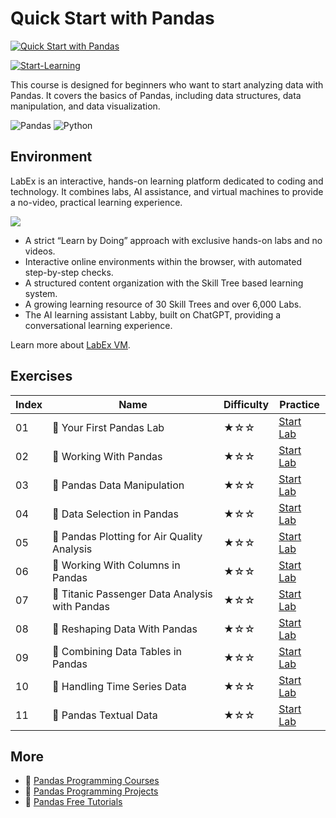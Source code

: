 # Quick Start with Pandas

[![Quick Start with Pandas](https://cover-creator.appbot.io/quick-start-with-pandas.png)](https://labex.io/courses/quick-start-with-pandas)

[![Start-Learning](https://img.shields.io/badge/Start-Learning-whitesmoke?style=for-the-badge)](https://labex.io/courses/quick-start-with-pandas)

This course is designed for beginners who want to start analyzing data with Pandas. It covers the basics of Pandas, including data structures, data manipulation, and data visualization.

![Pandas](https://img.shields.io/badge/Pandas-whitesmoke?style=for-the-badge&logo=pandas)
![Python](https://img.shields.io/badge/Python-whitesmoke?style=for-the-badge&logo=python)


## Environment

LabEx is an interactive, hands-on learning platform dedicated to coding and technology. It combines labs, AI assistance, and virtual machines to provide a no-video, practical learning experience.

![](https://tutorial-screenshot.getvm.io/images/vm-1725247253.png)

- A strict “Learn by Doing” approach with exclusive hands-on labs and no videos.
- Interactive online environments within the browser, with automated step-by-step checks.
- A structured content organization with the Skill Tree based learning system.
- A growing learning resource of 30 Skill Trees and over 6,000 Labs.
- The AI learning assistant Labby, built on ChatGPT, providing a conversational learning experience.

Learn more about [LabEx VM](https://support.labex.io/using-labex/virtual-machine).

## Exercises

|   Index | Name                                           | Difficulty   | Practice                                                                                                                    |
|---------|------------------------------------------------|--------------|-----------------------------------------------------------------------------------------------------------------------------|
|      01 | 📖 Your First Pandas Lab                       | ★☆☆          | <a target='_blank' href='https://labex.io/tutorials/pandas-your-first-pandas-lab-92727'>Start Lab</a>                       |
|      02 | 📖 Working With Pandas                         | ★☆☆          | <a target='_blank' href='https://labex.io/tutorials/python-working-with-pandas-65430'>Start Lab</a>                         |
|      03 | 📖 Pandas Data Manipulation                    | ★☆☆          | <a target='_blank' href='https://labex.io/tutorials/python-pandas-data-manipulation-65431'>Start Lab</a>                    |
|      04 | 📖 Data Selection in Pandas                    | ★☆☆          | <a target='_blank' href='https://labex.io/tutorials/python-data-selection-in-pandas-65432'>Start Lab</a>                    |
|      05 | 📖 Pandas Plotting for Air Quality Analysis    | ★☆☆          | <a target='_blank' href='https://labex.io/tutorials/python-pandas-plotting-for-air-quality-analysis-65433'>Start Lab</a>    |
|      06 | 📖 Working With Columns in Pandas              | ★☆☆          | <a target='_blank' href='https://labex.io/tutorials/python-working-with-columns-in-pandas-65434'>Start Lab</a>              |
|      07 | 📖 Titanic Passenger Data Analysis with Pandas | ★☆☆          | <a target='_blank' href='https://labex.io/tutorials/python-titanic-passenger-data-analysis-with-pandas-65435'>Start Lab</a> |
|      08 | 📖 Reshaping Data With Pandas                  | ★☆☆          | <a target='_blank' href='https://labex.io/tutorials/python-reshaping-data-with-pandas-65436'>Start Lab</a>                  |
|      09 | 📖 Combining Data Tables in Pandas             | ★☆☆          | <a target='_blank' href='https://labex.io/tutorials/python-combining-data-tables-in-pandas-65437'>Start Lab</a>             |
|      10 | 📖 Handling Time Series Data                   | ★☆☆          | <a target='_blank' href='https://labex.io/tutorials/python-handling-time-series-data-65438'>Start Lab</a>                   |
|      11 | 📖 Pandas Textual Data                         | ★☆☆          | <a target='_blank' href='https://labex.io/tutorials/python-pandas-textual-data-65439'>Start Lab</a>                         |

## More

- 🔗 [Pandas Programming Courses](https://github.com/labex-labs/awesome-programming-courses)
- 🔗 [Pandas Programming Projects](https://github.com/labex-labs/awesome-programming-projects)
- 🔗 [Pandas Free Tutorials](https://github.com/labex-labs/pandas-free-tutorials)

